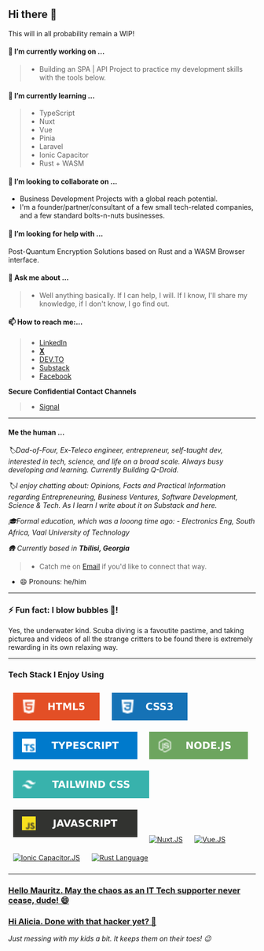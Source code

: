 <!-- @format -->

## Hi there 👋

This will in all probability remain a WIP!

#### 🔭 I’m currently working on ...

> - Building an SPA | API Project to practice my development skills with the tools below.

#### 🌱 I’m currently learning ...

> - TypeScript
> - Nuxt
> - Vue
> - Pinia
> - Laravel
> - Ionic Capacitor
> - Rust + WASM

#### 👯 I’m looking to collaborate on ...

- Business Development Projects with a global reach potential.
- I'm a founder/partner/consultant of a few small tech-related companies, and a few standard bolts-n-nuts businesses.

#### 🤔 I’m looking for help with ...

Post-Quantum Encryption Solutions based on Rust and a WASM Browser interface.

#### 💬 Ask me about ...

> - Well anything basically. If I can help, I will. If I know, I'll share my knowledge, if I don't know, I go find out.

#### 📫 How to reach me:...

> - [LinkedIn](https://www.linkedin.com/in/andre-du-plessis-992a0329)
> - **[ X ](https://x.com/AndreDuP_ADPC)**
> - [DEV.TO](https://dev.to/andre_adpc)
> - [Substack](https://andreduplessis.substack.com/)
> - [Facebook](https://www.facebook.com/RedDragonX5)

**Secure Confidential Contact Channels**

> - [Signal](https://github.com/Andre-ADPC/Andre-ADPC/blob/main/Assets/Image_Files/Andre-Signal-QRC.png)

---

#### Me the human ...

_🏷️Dad-of-Four, Ex-Teleco engineer, entrepreneur, self-taught dev, interested in tech, science, and life on a broad scale. Always busy developing and learning. Currently Building Q-Droid._

_🏷️I enjoy chatting about: Opinions, Facts and Practical Information regarding Entrepreneuring, Business Ventures, Software Development, Science & Tech. As I learn I write about it on Substack and here._

_🎓Formal education, which was a looong time ago: - Electronics Eng, South Africa, Vaal University of Technology_

_🛖 Currently based in **Tbilisi, Georgia**_

> - Catch me on [Email](mailto:andre.du.plessis@adpc-llc.com) if you'd like to connect that way.

- 😄 Pronouns: he/him

---

### ⚡ Fun fact: I blow bubbles 🫧!

Yes, the underwater kind. Scuba diving is a favoutite pastime, and taking picturea and videos of all the strange critters to be found there is extremely rewarding in its own relaxing way.

---

### Tech Stack I Enjoy Using

<p align="center">

[<img src="./Assets/SVG_Files/HTML5-01.svg" alt="HTML5" style="max-width: 100%; margin:10px;">](https://html.spec.whatwg.org/multipage/)
[<img src="./Assets/SVG_Files/CSS3-01.svg" alt="CSS3" style="max-width: 100%;margin:10px;">](https://www.w3.org/Style/CSS/specs.en.html)
[<img src="./Assets/SVG_Files/TypeScript-01.svg" alt="TypeScript" style="max-width: 100%;margin:10px;">](https://www.typescriptlang.org/)
[<img src="./Assets/SVG_Files/Node.JS.svg" alt="Node.JS" style="max-width: 100%;margin:10px;">](https://nodejs.org/en)
[<img src="./Assets/SVG_Files/TailwindCSS.svg" alt="Tailwind CSS" style="max-width: 100%;margin:10px;">](https://tailwindcss.com/)
[<img src="./Assets/SVG_Files/JavaScript.svg" alt="JavaScript" style="max-width: 100%;margin:10px;">](https://developer.mozilla.org/en-US/docs/Web/JavaScript)
[<img src="" alt="Nuxt.JS" style="max-width: 100%;margin:10px;">](https://nuxt.com/)
[<img src="" alt="Vue.JS" style="max-width: 100%;margin:10px;">](https://vuejs.org/)
[<img src="" alt="Ionic Capacitor.JS" style="max-width: 100%;margin:10px;">](https://capacitorjs.com/)
[<img src="" alt="Rust Language" style="max-width: 100%;margin:10px;">](https://www.rust-lang.org/)

</p>

---

### [Hello Mauritz. May the chaos as an IT Tech supporter never cease, dude! 😄](https://www.facebook.com/mauritz.duplessis.319)

### [Hi Alicia. Done with that hacker yet? 🤩](https://www.linkedin.com/in/alicia-v-1096a463/)

_Just messing with my kids a bit. It keeps them on their toes! :wink:_
